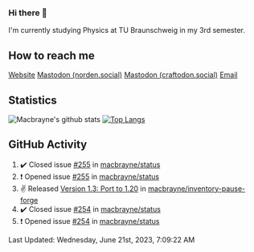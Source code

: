 ### Hi there 👋
I'm currently studying Physics at TU Braunschweig in my 3rd semester.

## How to reach me
[Website](https://florentin-schleuss.de)
<a rel="me" href="https://norden.social/@florentin">Mastodon (norden.social)</a>
<a rel="me" href="https://craftodon.social/@frodolon">Mastodon (craftodon.social)</a>
[Email](mailto:hello@macbrayne.de)

## Statistics
![Macbrayne's github stats](https://github-readme-stats.vercel.app/api?username=macbrayne&count_private=true&show_icons=true&hide_rank=true&custom_title=macbrayne's%20GitHub%20Stats)
[![Top Langs](https://github-readme-stats.vercel.app/api/top-langs/?username=macbrayne&exclude_repo=liftron&layout=compact)](https://github.com/anuraghazra/github-readme-stats)
## GitHub Activity

<!--RECENT_ACTIVITY:start-->
1. ✔️ Closed issue [#255](https://github.com/macbrayne/status/issues/255) in [macbrayne/status](https://github.com/macbrayne/status)
2. ❗️ Opened issue [#255](https://github.com/macbrayne/status/issues/255) in [macbrayne/status](https://github.com/macbrayne/status)
3. ✌️ Released [Version 1.3: Port to 1.20](https://github.com/macbrayne/inventory-pause-forge/releases/tag/v1.3) in [macbrayne/inventory-pause-forge](https://github.com/macbrayne/inventory-pause-forge)
4. ✔️ Closed issue [#254](https://github.com/macbrayne/status/issues/254) in [macbrayne/status](https://github.com/macbrayne/status)
5. ❗️ Opened issue [#254](https://github.com/macbrayne/status/issues/254) in [macbrayne/status](https://github.com/macbrayne/status)
<!--RECENT_ACTIVITY:end-->

<!--RECENT_ACTIVITY:last_update-->
Last Updated: Wednesday, June 21st, 2023, 7:09:22 AM
<!--RECENT_ACTIVITY:last_update_end-->


<!--
**macbrayne/macbrayne** is a ✨ _special_ ✨ repository because its `README.md` (this file) appears on your GitHub profile.

Here are some ideas to get you started:

- 🔭 I’m currently working on ...
- 🌱 I’m currently learning ...
- 👯 I’m looking to collaborate on ...
- 🤔 I’m looking for help with ...
- 💬 Ask me about ...
- 📫 How to reach me: ...
- 😄 Pronouns: ...
- ⚡ Fun fact: ...
-->
